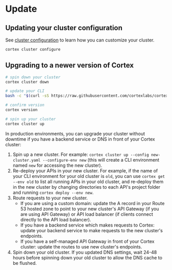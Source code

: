 # Update

## Updating your cluster configuration

See [cluster configuration](config.md) to learn how you can customize your cluster.

```bash
cortex cluster configure
```

## Upgrading to a newer version of Cortex

```bash
# spin down your cluster
cortex cluster down

# update your CLI
bash -c "$(curl -sS https://raw.githubusercontent.com/cortexlabs/cortex/0.22/get-cli.sh)"

# confirm version
cortex version

# spin up your cluster
cortex cluster up
```

In production environments, you can upgrade your cluster without downtime if you have a backend service or DNS in front of your Cortex cluster:

1. Spin up a new cluster. For example: `cortex cluster up --config new-cluster.yaml --configure-env new` \(this will create a CLI environment named `new` for accessing the new cluster\).
2. Re-deploy your APIs in your new cluster. For example, if the name of your CLI environment for your old cluster is `old`, you can use `cortex get --env old` to list all running APIs in your old cluster, and re-deploy them in the new cluster by changing directories to each API's project folder and running `cortex deploy --env new`.
3. Route requests to your new cluster.
   * If you are using a custom domain: update the A record in your Route 53 hosted zone to point to your new cluster's API Gateway \(if you are using API Gateway\) or API load balancer \(if clients connect directly to the API load balancer\).
   * If you have a backend service which makes requests to Cortex: update your backend service to make requests to the new cluster's endpoints.
   * If you have a self-managed API Gateway in front of your Cortex cluster: update the routes to use new cluster's endpoints.
4. Spin down your old cluster. If you updated DNS settings, wait 24-48 hours before spinning down your old cluster to allow the DNS cache to be flushed.

